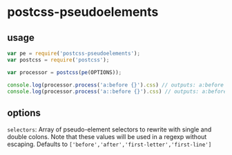 # postcss-pseudoelements

## usage

```javascript
var pe = require('postcss-pseudoelements');
var postcss = require('postcss');

var processor = postcss(pe(OPTIONS));

console.log(processor.process('a:before {}').css) // outputs: a:before {}
console.log(processor.process('a::before {}').css) // outputs: a:before {}
```

## options

`selectors`: Array of pseudo-element selectors to rewrite with single and double colons. Note that these values will be used in a regexp without escaping. Defaults to `['before','after','first-letter','first-line']`
